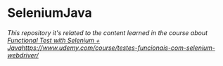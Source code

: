 # SeleniumJava

###### This repository it's related to the content learned in the course about [Functional Test with Selenium + Java](https://www.udemy.com/course/testes-funcionais-com-selenium-webdriver/)https://www.udemy.com/course/testes-funcionais-com-selenium-webdriver/
